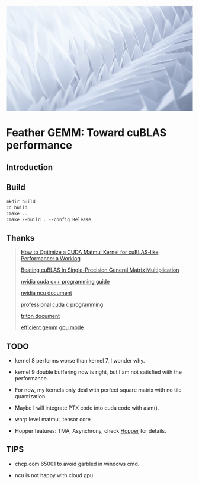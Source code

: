![logo](logo.png)

# Feather GEMM: Toward cuBLAS performance

## Introduction

## Build

```
mkdir build
cd build
cmake ..
cmake --build . --config Release
```

## Thanks

> [How to Optimize a CUDA Matmul Kernel for cuBLAS-like Performance: a Worklog](https://siboehm.com/articles/22/CUDA-MMM)
>
> [Beating cuBLAS in Single-Precision General Matrix Multiplication](https://salykova.github.io/sgemm-gpu)
>
> [nvidia cuda c++ programming guide](https://docs.nvidia.com/cuda/cuda-c-programming-guide/contents.html)
>
> [nvidia ncu document](https://docs.nvidia.com/nsight-compute/index.html)
>
> [professional cuda c programming](https://www.amazon.com/Professional-CUDA-Programming-John-Cheng/dp/1118739329)
>
> [triton document](https://triton-lang.org/main/index.html)
>
> [efficient gemm](https://github.com/NVIDIA/cutlass/blob/main/media/docs/efficient_gemm.md)
> [gpu mode](https://www.youtube.com/@GPUMODE)

## TODO

- kernel 8 performs worse than kernel 7, I wonder why.

- kernel 9 double buffering now is right, but I am not satisfied with the performance.

- For now, my kernels only deal with perfect square matrix with no tile quantization.

- Maybe I will integrate PTX code into cuda code with asm().

- warp level matmul, tensor core

- Hopper features: TMA, Asynchrony, check [Hopper](https://developer.nvidia.com/blog/nvidia-hopper-architecture-in-depth/) for details.


## TIPS 
- chcp.com 65001 to avoid garbled in windows cmd.

- ncu is not happy with cloud gpu.